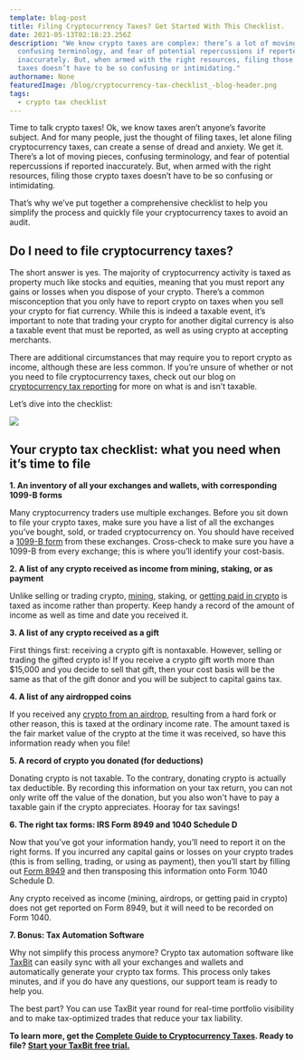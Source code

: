 ```yaml
---
template: blog-post
title: Filing Cryptocurrency Taxes? Get Started With This Checklist.
date: 2021-05-13T02:18:23.256Z
description: "We know crypto taxes are complex: there’s a lot of moving pieces,
  confusing terminology, and fear of potential repercussions if reported
  inaccurately. But, when armed with the right resources, filing those crypto
  taxes doesn’t have to be so confusing or intimidating."
authorname: None
featuredImage: /blog/cryptocurrency-tax-checklist_-blog-header.png
tags:
  - crypto tax checklist
---
```

Time to talk crypto taxes! Ok, we know taxes aren’t anyone’s favorite subject. And for many people, just the thought of filing taxes, let alone filing cryptocurrency taxes, can create a sense of dread and anxiety. We get it. There’s a lot of moving pieces, confusing terminology, and fear of potential repercussions if reported inaccurately. But, when armed with the right resources, filing those crypto taxes doesn’t have to be so confusing or intimidating.

That’s why we’ve put together a comprehensive checklist to help you simplify the process and quickly file your cryptocurrency taxes to avoid an audit.

## Do I need to file cryptocurrency taxes?

The short answer is yes. The majority of cryptocurrency activity is taxed as property much like stocks and equities, meaning that you must report any gains or losses when you dispose of your crypto. There’s a common misconception that you only have to report crypto on taxes when you sell your crypto for fiat currency. While this is indeed a taxable event, it’s important to note that trading your crypto for another digital currency is also a taxable event that must be reported, as well as using crypto at accepting merchants.

There are additional circumstances that may require you to report crypto as income, although these are less common. If you’re unsure of whether or not you need to file cryptocurrency taxes, check out our blog on [cryptocurrency tax reporting](https://taxbit.com/blog/cryptocurrency-tax-reporting-clarified/) for more on what is and isn’t taxable.

Let’s dive into the checklist:

![](https://lh4.googleusercontent.com/EYTdZs6HxQspMemwS5xBXrsDy6k0HLEmZLpsRPhxCUn0fxVbxDeG8CFw-3nbOWYLpCxhFzSxa9UXD7UTymiR3svuwBDmDlAXd9MjLSpIFKT7O8X0UjyFVDmfPocxLGS8AO-u_3OW)

## Your crypto tax checklist: what you need when it’s time to file

**1.  An inventory of all your exchanges and wallets, with corresponding 1099-B forms**

Many cryptocurrency traders use multiple exchanges. Before you sit down to file your crypto taxes, make sure you have a list of all the exchanges you’ve bought, sold, or traded cryptocurrency on. You should have received a [1099-B form](https://taxbit.com/blog/difference-between-1099-k-and-1099-b-tax-form-from-cryptocurrency-exchange/) from these exchanges. Cross-check to make sure you have a 1099-B from every exchange; this is where you’ll identify your cost-basis.

**2.  A list of any crypto received as income from mining, staking, or as payment**

Unlike selling or trading crypto, [mining](https://taxbit.com/blog/2019-10-21-irs-guidance-on-cryptocurrency-mining-taxes/), staking, or [getting paid in crypto](https://taxbit.com/blog/are-you-a-gig-worker-you-might-want-to-get-paid-in-crypto/) is taxed as income rather than property. Keep handy a record of the amount of income as well as time and date you received it.

**3.  A list of any crypto received as a gift**

First things first: receiving a crypto gift is nontaxable. However, selling or trading the gifted crypto is! If you receive a crypto gift worth more than $15,000 and you decide to sell that gift, then your cost basis will be the same as that of the gift donor and you will be subject to capital gains tax.

**4.  A list of any airdropped coins**

If you received any [crypto from an airdrop](https://taxbit.com/blog/2019-12-09-phantom-tax-consequences-on-receipt-of-digital-assets-by-airdrop/), resulting from a hard fork or other reason, this is taxed at the ordinary income rate. The amount taxed is the fair market value of the crypto at the time it was received, so have this information ready when you file!

**5. A record of crypto you donated (for deductions)**

Donating crypto is not taxable. To the contrary, donating crypto is actually tax deductible. By recording this information on your tax return, you can not only write off the value of the donation, but you also won't have to pay a taxable gain if the crypto appreciates. Hooray for tax savings!

**6. The right tax forms: IRS Form 8949 and 1040 Schedule D**

Now that you’ve got your information handy, you’ll need to report it on the right forms. If you incurred any capital gains or losses on your crypto trades (this is from selling, trading, or using as payment), then you’ll start by filling out [Form 8949](https://taxbit.com/blog/2019-11-18-understanding-irs-8949-cryptocurrency-tax-form/) and then transposing this information onto Form 1040 Schedule D.

Any crypto received as income (mining, airdrops, or getting paid in crypto) does not get reported on Form 8949, but it will need to be recorded on Form 1040.

**7.  Bonus: Tax Automation Software**

Why not simplify this process anymore? Crypto tax automation software like [TaxBit](https://taxbit.com/) can easily sync with all your exchanges and wallets and automatically generate your crypto tax forms. This process only takes minutes, and if you do have any questions, our support team is ready to help you. 

The best part? You can use TaxBit year round for real-time portfolio visibility and to make tax-optimized trades that reduce your tax liability.

**To learn more, get the [Complete Guide to Cryptocurrency Taxes](https://taxbit.com/cryptocurrency-tax-guide). Ready to file? [Start your TaxBit free trial.](https://app.taxbit.com/)**